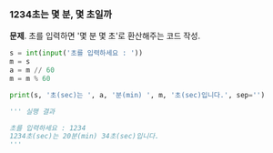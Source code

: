 ### 1234초는 몇 분, 몇 초일까
**문제**. 초를 입력하면 '몇 분 몇 초'로 환산해주는 코드 작성.
```py
s = int(input('초를 입력하세요 : '))
m = s
a = m // 60
m = m % 60

print(s, '초(sec)는 ', a, '분(min) ', m, '초(sec)입니다.', sep='')

''' 실행 결과

초를 입력하세요 : 1234
1234초(sec)는 20분(min) 34초(sec)입니다.
'''
```